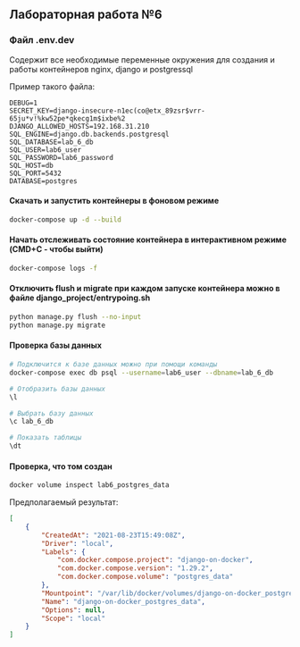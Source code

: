 ## Лабораторная работа №6

### Файл .env.dev
Содержит все необходимые переменные окружения для создания и работы контейнеров nginx, django и postgressql

Пример такого файла:
```
DEBUG=1
SECRET_KEY=django-insecure-n1ec(co@etx_89zsr$vrr-65ju*v!%kw52pe*qkecg1m$ixbe%2
DJANGO_ALLOWED_HOSTS=192.168.31.210
SQL_ENGINE=django.db.backends.postgresql
SQL_DATABASE=lab_6_db
SQL_USER=lab6_user
SQL_PASSWORD=lab6_password
SQL_HOST=db
SQL_PORT=5432
DATABASE=postgres
```

#### Скачать и запустить контейнеры в фоновом режиме
```sh
docker-compose up -d --build 
```

#### Начать отслеживать состояние контейнера в интерактивном режиме (CMD+C - чтобы выйти)
```sh
docker-compose logs -f 
```


#### Отключить flush и migrate при каждом запуске контейнера можно в файле django_project/entrypoing.sh
```sh
python manage.py flush --no-input
python manage.py migrate
```

#### Проверка базы данных
```sh
# Подключится к базе данных можно при помощи команды
docker-compose exec db psql --username=lab6_user --dbname=lab_6_db

# Отобразить базы данных
\l

# Выбрать базу данных
\c lab_6_db

# Показать таблицы
\dt 
```


#### Проверка, что том создан
```sh
docker volume inspect lab6_postgres_data 
```

Предполагаемый результат: 
```json
[
    {
        "CreatedAt": "2021-08-23T15:49:08Z",
        "Driver": "local",
        "Labels": {
            "com.docker.compose.project": "django-on-docker",
            "com.docker.compose.version": "1.29.2",
            "com.docker.compose.volume": "postgres_data"
        },
        "Mountpoint": "/var/lib/docker/volumes/django-on-docker_postgres_data/_data",
        "Name": "django-on-docker_postgres_data",
        "Options": null,
        "Scope": "local"
    }
]
```